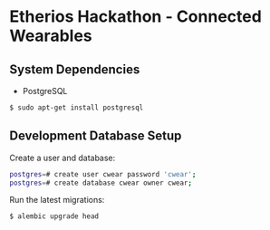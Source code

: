 Etherios Hackathon - Connected Wearables
===================

System Dependencies
-------------------

* PostgreSQL

```sh
$ sudo apt-get install postgresql
```

Development Database Setup
--------------------------

Create a user and database:
```sh
postgres=# create user cwear password 'cwear';
postgres=# create database cwear owner cwear;
```

Run the latest migrations:
```sh
$ alembic upgrade head
```